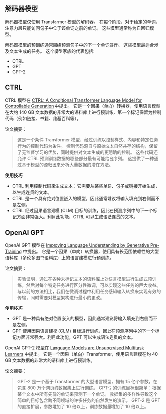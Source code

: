 ## 解码器模型

解码器模型仅使用 Transformer 模型的解码器。
在每个阶段，对于给定的单词，注意力层只能访问句子中位于该单词之前的单词。
这些模型通常称为自回归模型。

解码器模型的预训练通常围绕预测句子中的下一个单词进行。
这些模型最适合涉及文本生成的任务。
这个模型家族的代表包括:
- CTRL
- GPT
- GPT-2

## CTRL

CTRL 模型在 [CTRL: A Conditional Transformer Language Model for Controllable Generation](https://arxiv.org/abs/1909.05858) 中提出。
它是一个因果（单向）转换器，使用语言模型在大约 140 GB 文本数据的非常大的语料库上进行预训练，第一个标记保留为控制代码（例如链接、书籍、维基百科等）。

论文摘要：
> 这是一个条件 Transformer 模型，经过训练以控制样式、内容和特定任务行为的控制代码为条件。
> 控制代码源自与原始文本自然共存的结构，保留了无监督学习的优势，同时提供对文本生成的更明确的控制。
> 这些代码还允许 CTRL 预测训练数据的哪些部分最有可能给出序列。
> 这提供了一种通过基于模型的源归因来分析大量数据的潜在方法。

**使用技巧**

- CTRL 利用控制代码来生成文本：它需要从某些单词、句子或链接开始生成，以生成连贯的文本。
- CTRL 是一个具有绝对位置嵌入的模型，因此通常建议将输入填充到右侧而不是左侧。
- CTRL 经过因果语言建模 (CLM) 目标的训练，因此在预测序列中的下一个标记方面非常强大。利用此功能，CTRL 可以生成语法连贯的文本。


## OpenAI GPT

OpenAI GPT 模型在 [Improving Language Understanding by Generative Pre-Training](https://s3-us-west-2.amazonaws.com/openai-assets/research-covers/language-unsupervised/language_understanding_paper.pdf) 中提出。
它是一个因果（单向）转换器，使用具有长范围依赖性的大型语料库（多伦多图书语料库）上的语言建模进行预训练。

论文摘要：
> 实验证明，通过在各种未标记文本的语料库上对语言模型进行生成式预训练，然后对每个特定任务进行区分性微调，可以实现这些任务的巨大收益。
> 与以前的方法相比，我们在微调过程中利用任务感知输入转换来实现有效的传输，同时需要对模型架构进行最小的更改。

**使用技巧**

- GPT 是一种具有绝对位置嵌入的模型，因此通常建议将输入填充到右侧而不是左侧。
- GPT 使用因果语言建模 (CLM) 目标进行训练，因此在预测序列中的下一个标记方面非常强大。利用此功能，GPT 可以生成语法连贯的文本。

OpenAI GPT-2 模型在 [Language Models are Unsupervised Multitask Learners](https://cdn.openai.com/better-language-models/language_models_are_unsupervised_multitask_learners.pdf) 中提出。
它是一个因果（单向）Transformer，使用语言建模在约 40 GB 文本数据的非常大的语料库上进行预训练。

论文摘要：
> GPT-2 是一个基于 Transformer 的大型语言模型，拥有 15 亿个参数，在包含 800 万个网页的数据集上进行训练。
> GPT-2 的训练目标很简单：根据某个文本中所有先前的单词来预测下一个单词。
> 数据集的多样性导致这个简单的目标包含跨不同领域的许多任务的自然发生的演示。
> GPT-2 是 GPT 的直接扩展，参数增加了 10 倍以上，训练数据量增加了 10 倍以上。
